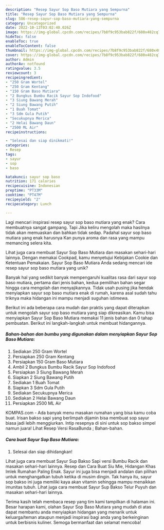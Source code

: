 ```yaml
---
description: "Resep Sayur Sop Baso Mutiara yang Sempurna"
title: "Resep Sayur Sop Baso Mutiara yang Sempurna"
slug: 586-resep-sayur-sop-baso-mutiara-yang-sempurna
category: Uncategorized
date: 2022-10-13T03:02:40.026Z
image: https://img-global.cpcdn.com/recipes/7b8f9c953bab822f/680x482cq70/sayur-sop-baso-mutiara-foto-resep-utama.jpg
hideToc: false
enableToc: true
enableTocContent: false
thumbnail: https://img-global.cpcdn.com/recipes/7b8f9c953bab822f/680x482cq70/sayur-sop-baso-mutiara-foto-resep-utama.jpg
cover: https://img-global.cpcdn.com/recipes/7b8f9c953bab822f/680x482cq70/sayur-sop-baso-mutiara-foto-resep-utama.jpg
author: Admin
authorAv: notfound
ratingvalue: 3.5
reviewcount: 3
recipeingredient:
- "250 Gram Wortel"
- "250 Gram Kentang"
- "150 Gram Baso Mutiara"
- "2 Bungkus Bumbu Racik Sayur Sop Indofood"
- "3 Siung Bawang Merah"
- "2 Siung Bawang Putih"
- "1 Buah Tomat"
- "3 Sdm Gula Putih"
- "Secukupnya Merica"
- "2 Helai Bawang Daun"
- "2500 ML Air"
recipeinstructions:

- "Selesai dan siap dinikmati!"
categories:
- Resep
tags:
- sayur
- sop
- baso

katakunci: sayur sop baso 
nutrition: 171 calories
recipecuisine: Indonesian
preptime: "PT33M"
cooktime: "PT47M"
recipeyield: "2"
recipecategory: Lunch

---
```



Lagi mencari inspirasi resep sayur sop baso mutiara yang enak? Cara membuatnya sangat gampang. Tapi Jika keliru mengolah maka hasilnya tidak akan memuaskan dan bahkan tidak sedap. Padahal sayur sop baso mutiara yang enak harusnya Kan punya aroma dan rasa yang mampu memancing selera kita.


Lihat juga cara membuat Sayur Sop Baso Mutiara dan masakan sehari-hari lainnya. Dengan memakai Cookpad, kamu menyetujui Kebijakan Cookie dan Ketentuan Pemakaian. Sayur Sop Baso Mutiara Anda sedang mencari ide resep sayur sop baso mutiara yang unik?

Banyak hal yang sedikit banyak mempengaruhi kualitas rasa dari sayur sop baso mutiara, pertama dari jenis bahan, kedua pemilihan bahan segar hingga cara mengolah dan menyajikannya. Tidak usah pusing jika hendak menyiapkan sayur sop baso mutiara enak di rumah, karena asal sudah tahu triknya maka hidangan ini mampu menjadi suguhan istimewa.


Berikut ini ada beberapa cara mudah dan praktis yang dapat diterapkan untuk mengolah sayur sop baso mutiara yang siap dikreasikan. Kamu bisa menyiapkan Sayur Sop Baso Mutiara memakai 11 jenis bahan dan 0 tahap pembuatan. Berikut ini langkah-langkah untuk membuat hidangannya.

<!--inarticleads1-->

##### Bahan-bahan dan bumbu yang digunakan dalam menyiapkan Sayur Sop Baso Mutiara:

1. Sediakan 250 Gram Wortel
1. Persiapkan 250 Gram Kentang
1. Persiapkan 150 Gram Baso Mutiara
1. Ambil 2 Bungkus Bumbu Racik Sayur Sop Indofood
1. Persiapkan 3 Siung Bawang Merah
1. Siapkan 2 Siung Bawang Putih
1. Sediakan 1 Buah Tomat
1. Siapkan 3 Sdm Gula Putih
1. Sediakan Secukupnya Merica
1. Sediakan 2 Helai Bawang Daun
1. Persiapkan 2500 ML Air


KOMPAS.com - Ada banyak menu masakan rumahan yang bisa kamu coba buat. Irisan bakso sapi yang berlimpah dijamin bisa membuat sop sayur biasa jadi lebih menggiurkan. Intip resepnya di sini untuk sop bakso simpel namun juara! Lihat Resep Versi RasaBunda ; Bahan-bahan. 

<!--inarticleads2-->

##### Cara buat Sayur Sop Baso Mutiara:


1. Selesai dan siap dihidangkan!

Lihat juga cara membuat Sayur Sup Bakso Sapi versi Bumbu Racik dan masakan sehari-hari lainnya. Resep dan Cara Buat Siu Mie, Hidangan Khas Imlek Rumahan Paling Enak. Sayur ini juga bisa menjadi andalan dan pilihan untuk menghangatkan tubuh ketika di musim dingin. Tak hanya itu, sayur sop bakso ini juga memiliki kaya akan vitamin sehingga mampu menaikkan imunitas tubuh. Lihat juga cara membuat Sayur Sup Bakso Telur Puyuh dan masakan sehari-hari lainnya. 

Terima kasih telah membaca resep yang tim kami tampilkan di halaman ini. Besar harapan kami, olahan Sayur Sop Baso Mutiara yang mudah di atas dapat membantu anda menyiapkan hidangan yang menarik untuk keluarga/teman ataupun menjadi inspirasi bagi anda yang berkeinginan untuk berbisnis kuliner. Semoga bermanfaat dan selamat mencoba!

